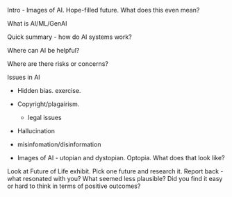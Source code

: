 Intro - Images of AI.
Hope-filled future. What does this even mean?

What is AI/ML/GenAI
	
Quick summary - how do AI systems work?

Where can AI be helpful?

Where are there risks or concerns?

Issues in AI
- Hidden bias. exercise.
- Copyright/plagairism.
  - legal issues
- Hallucination
- misinfomation/disinformation


- Images of AI - utopian and dystopian.
Optopia. What does that look like?

Look at Future of Life exhibit. Pick one future and 
research it.
Report back - what resonated with you? What seemed less plausible?
Did you find it easy or hard to think in terms of positive outcomes?

